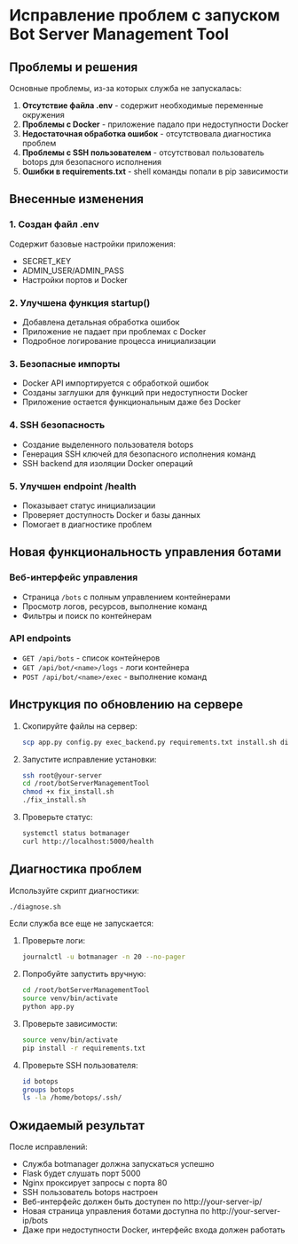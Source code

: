 # Исправление проблем с запуском Bot Server Management Tool

## Проблемы и решения

Основные проблемы, из-за которых служба не запускалась:

1. **Отсутствие файла .env** - содержит необходимые переменные окружения
2. **Проблемы с Docker** - приложение падало при недоступности Docker
3. **Недостаточная обработка ошибок** - отсутствовала диагностика проблем
4. **Проблемы с SSH пользователем** - отсутствовал пользователь botops для безопасного исполнения
5. **Ошибки в requirements.txt** - shell команды попали в pip зависимости

## Внесенные изменения

### 1. Создан файл .env
Содержит базовые настройки приложения:
- SECRET_KEY
- ADMIN_USER/ADMIN_PASS  
- Настройки портов и Docker

### 2. Улучшена функция startup()
- Добавлена детальная обработка ошибок
- Приложение не падает при проблемах с Docker
- Подробное логирование процесса инициализации

### 3. Безопасные импорты
- Docker API импортируется с обработкой ошибок
- Созданы заглушки для функций при недоступности Docker
- Приложение остается функциональным даже без Docker

### 4. SSH безопасность
- Создание выделенного пользователя botops
- Генерация SSH ключей для безопасного исполнения команд
- SSH backend для изоляции Docker операций

### 5. Улучшен endpoint /health
- Показывает статус инициализации
- Проверяет доступность Docker и базы данных
- Помогает в диагностике проблем

## Новая функциональность управления ботами

### Веб-интерфейс управления
- Страница `/bots` с полным управлением контейнерами
- Просмотр логов, ресурсов, выполнение команд
- Фильтры и поиск по контейнерам

### API endpoints
- `GET /api/bots` - список контейнеров
- `GET /api/bot/<name>/logs` - логи контейнера
- `POST /api/bot/<name>/exec` - выполнение команд

## Инструкция по обновлению на сервере

1. Скопируйте файлы на сервер:
   ```bash
   scp app.py config.py exec_backend.py requirements.txt install.sh diagnose.sh fix_install.sh root@your-server:/root/botServerManagementTool/
   ```

2. Запустите исправление установки:
   ```bash
   ssh root@your-server
   cd /root/botServerManagementTool
   chmod +x fix_install.sh
   ./fix_install.sh
   ```

3. Проверьте статус:
   ```bash
   systemctl status botmanager
   curl http://localhost:5000/health
   ```

## Диагностика проблем

Используйте скрипт диагностики:
```bash
./diagnose.sh
```

Если служба все еще не запускается:

1. Проверьте логи:
   ```bash
   journalctl -u botmanager -n 20 --no-pager
   ```

2. Попробуйте запустить вручную:
   ```bash
   cd /root/botServerManagementTool
   source venv/bin/activate
   python app.py
   ```

3. Проверьте зависимости:
   ```bash
   source venv/bin/activate
   pip install -r requirements.txt
   ```

4. Проверьте SSH пользователя:
   ```bash
   id botops
   groups botops
   ls -la /home/botops/.ssh/
   ```

## Ожидаемый результат

После исправлений:
- Служба botmanager должна запускаться успешно
- Flask будет слушать порт 5000
- Nginx проксирует запросы с порта 80
- SSH пользователь botops настроен
- Веб-интерфейс должен быть доступен по http://your-server-ip/
- Новая страница управления ботами доступна по http://your-server-ip/bots
- Даже при недоступности Docker, интерфейс входа должен работать